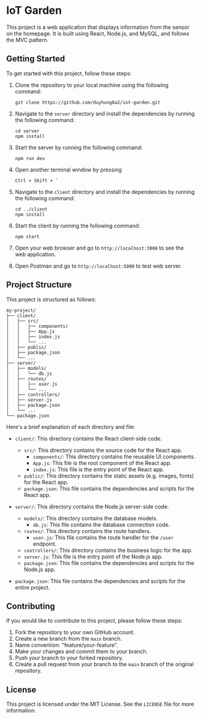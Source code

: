 # IoT Garden

This project is a web application that displays information from the sensor on the homepage. It is built using React, Node.js, and MySQL, and follows the MVC pattern.

## Getting Started

To get started with this project, follow these steps:

1. Clone the repository to your local machine using the following command:

   ```
   git clone https://github.com/duyhung8a2/iot-garden.git
   ```

2. Navigate to the `server` directory and install the dependencies by running the following command:

   ```
   cd server
   npm install
   ```

3. Start the server by running the following command:

   ```
   npm run dev
   ```

4. Open another terminal window by pressing 
   ```
   Ctrl + Shift + `
   ```

5. Navigate to the `client` directory and install the dependencies by running the following command:

   ```
   cd ../client
   npm install
   ```

6. Start the client by running the following command:

   ```
   npm start
   ```

7. Open your web browser and go to `http://localhost:3000` to see the web application.
8. Open Postman and go to `http://localhost:5000` to test web server.

## Project Structure

This project is structured as follows:
```
my-project/  
├── client/  
│   ├── src/  
│   │   ├── components/  
│   │   ├── App.js  
│   │   ├── index.js  
│   │   └── ...  
│   ├── public/  
│   ├── package.json  
│   └── ...  
├── server/  
│   ├── models/  
│   │   └── db.js  
│   ├── routes/  
│   │   ├── user.js  
│   │   └── ...  
│   ├── controllers/   
│   ├── server.js  
│   ├── package.json  
│   └── ...  
└── package.json  
```

Here's a brief explanation of each directory and file:

- `client/`: This directory contains the React client-side code.
  - `src/`: This directory contains the source code for the React app.
    - `components/`: This directory contains the reusable UI components.
    - `App.js`: This file is the root component of the React app.
    - `index.js`: This file is the entry point of the React app.
  - `public/`: This directory contains the static assets (e.g. images, fonts) for the React app.
  - `package.json`: This file contains the dependencies and scripts for the React app.

- `server/`: This directory contains the Node.js server-side code.
  - `models/`: This directory contains the database models.
    - `db.js`: This file contains the database connection code.
  - `routes/`: This directory contains the route handlers.
    - `user.js`: This file contains the route handler for the `/user` endpoint.
  - `controllers/`: This directory contains the business logic for the app.
  - `server.js`: This file is the entry point of the Node.js app.
  - `package.json`: This file contains the dependencies and scripts for the Node.js app.

- `package.json`: This file contains the dependencies and scripts for the entire project.

## Contributing

If you would like to contribute to this project, please follow these steps:

1. Fork the repository to your own GitHub account.
2. Create a new branch from the `main` branch.
3. Name convention: "feature/your-feature".
4. Make your changes and commit them to your branch.
5. Push your branch to your forked repository.
6. Create a pull request from your branch to the `main` branch of the original repository.

## License

This project is licensed under the MIT License. See the `LICENSE` file for more information.
